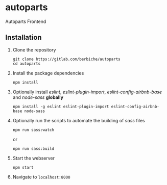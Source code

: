 # autoparts
Autoparts Frontend

## Installation
1. Clone the repository
    ```
    git clone https://gitlab.com/berbiche/autoparts
    cd autoparts
    ```

2. Install the package dependencies
    ```
    npm install
    ```

3. Optionally install _eslint_, _eslint-plugin-import_, _eslint-config-airbnb-base_ and _node-sass_ **globally**
    ```
    npm install -g eslint eslint-plugin-import eslint-config-airbnb-base node-sass
    ```

4. Optionally run the scripts to automate the building of _sass_ files
    ```
    npm run sass:watch
    ```
    or
    ```
    npm run sass:build
    ```

5. Start the webserver
    ```
    npm start
    ```

9. Navigate to `localhost:8000`
